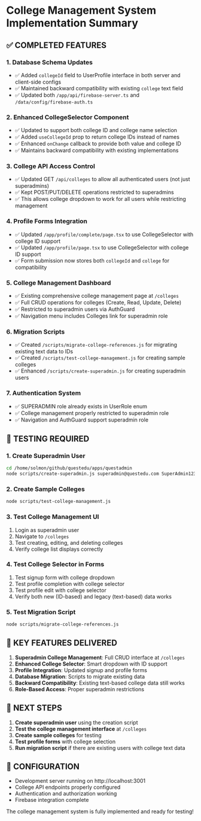 # College Management System Implementation Summary

## ✅ COMPLETED FEATURES

### 1. Database Schema Updates
- ✅ Added `collegeId` field to UserProfile interface in both server and client-side configs
- ✅ Maintained backward compatibility with existing `college` text field
- ✅ Updated both `/app/api/firebase-server.ts` and `/data/config/firebase-auth.ts`

### 2. Enhanced CollegeSelector Component
- ✅ Updated to support both college ID and college name selection
- ✅ Added `useCollegeId` prop to return college IDs instead of names
- ✅ Enhanced `onChange` callback to provide both value and college ID
- ✅ Maintains backward compatibility with existing implementations

### 3. College API Access Control
- ✅ Updated GET `/api/colleges` to allow all authenticated users (not just superadmins)
- ✅ Kept POST/PUT/DELETE operations restricted to superadmins
- ✅ This allows college dropdown to work for all users while restricting management

### 4. Profile Forms Integration
- ✅ Updated `/app/profile/complete/page.tsx` to use CollegeSelector with college ID support
- ✅ Updated `/app/profile/page.tsx` to use CollegeSelector with college ID support
- ✅ Form submission now stores both `collegeId` and `college` for compatibility

### 5. College Management Dashboard
- ✅ Existing comprehensive college management page at `/colleges`
- ✅ Full CRUD operations for colleges (Create, Read, Update, Delete)
- ✅ Restricted to superadmin users via AuthGuard
- ✅ Navigation menu includes Colleges link for superadmin role

### 6. Migration Scripts
- ✅ Created `/scripts/migrate-college-references.js` for migrating existing text data to IDs
- ✅ Created `/scripts/test-college-management.js` for creating sample colleges
- ✅ Enhanced `/scripts/create-superadmin.js` for creating superadmin users

### 7. Authentication System
- ✅ SUPERADMIN role already exists in UserRole enum
- ✅ College management properly restricted to superadmin role
- ✅ Navigation and AuthGuard support superadmin role

## 🧪 TESTING REQUIRED

### 1. Create Superadmin User
```bash
cd /home/solmon/github/questedu/apps/questadmin
node scripts/create-superadmin.js superadmin@questedu.com SuperAdmin123! Super Admin
```

### 2. Create Sample Colleges
```bash
node scripts/test-college-management.js
```

### 3. Test College Management UI
1. Login as superadmin user
2. Navigate to `/colleges`
3. Test creating, editing, and deleting colleges
4. Verify college list displays correctly

### 4. Test College Selector in Forms
1. Test signup form with college dropdown
2. Test profile completion with college selector
3. Test profile edit with college selector
4. Verify both new (ID-based) and legacy (text-based) data works

### 5. Test Migration Script
```bash
node scripts/migrate-college-references.js
```

## 🎯 KEY FEATURES DELIVERED

1. **Superadmin College Management**: Full CRUD interface at `/colleges`
2. **Enhanced College Selector**: Smart dropdown with ID support
3. **Profile Integration**: Updated signup and profile forms
4. **Database Migration**: Scripts to migrate existing data
5. **Backward Compatibility**: Existing text-based college data still works
6. **Role-Based Access**: Proper superadmin restrictions

## 📝 NEXT STEPS

1. **Create superadmin user** using the creation script
2. **Test the college management interface** at `/colleges`
3. **Create sample colleges** for testing
4. **Test profile forms** with college selection
5. **Run migration script** if there are existing users with college text data

## 🔧 CONFIGURATION

- Development server running on http://localhost:3001
- College API endpoints properly configured
- Authentication and authorization working
- Firebase integration complete

The college management system is fully implemented and ready for testing!
